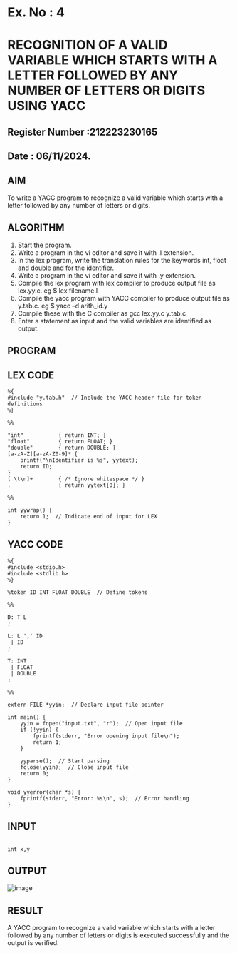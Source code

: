 # Ex. No : 4	
# RECOGNITION OF A VALID VARIABLE WHICH STARTS WITH A LETTER FOLLOWED BY ANY NUMBER OF LETTERS OR DIGITS USING YACC
## Register Number :212223230165
## Date : 06/11/2024.

## AIM   
To write a YACC program to recognize a valid variable which starts with a letter followed by any number of letters or digits.

## ALGORITHM
1.	Start the program.
2.	Write a program in the vi editor and save it with .l extension.
3.	In the lex program, write the translation rules for the keywords int, float and double and for the identifier.
4.	Write a program in the vi editor and save it with .y extension.
5.	Compile the lex program with lex compiler to produce output file as lex.yy.c. eg $ lex filename.l
6.	Compile the yacc program with YACC compiler to produce output file as y.tab.c. eg $ yacc –d arith_id.y
7.	Compile these with the C compiler as gcc lex.yy.c y.tab.c
8.	Enter a statement as input and the valid variables are identified as output.

## PROGRAM
## LEX CODE
```
%{
#include "y.tab.h"  // Include the YACC header file for token definitions
%}

%%

"int"           { return INT; }
"float"         { return FLOAT; }
"double"        { return DOUBLE; }
[a-zA-Z][a-zA-Z0-9]* { 
    printf("\nIdentifier is %s", yytext);
    return ID;
}
[ \t\n]+        { /* Ignore whitespace */ }
.               { return yytext[0]; }

%%

int yywrap() {
    return 1;  // Indicate end of input for LEX
}
```
## YACC CODE
```
%{
#include <stdio.h>
#include <stdlib.h>
%}

%token ID INT FLOAT DOUBLE  // Define tokens

%%

D: T L
;

L: L ',' ID
 | ID
;

T: INT
 | FLOAT
 | DOUBLE
;

%%

extern FILE *yyin;  // Declare input file pointer

int main() {
    yyin = fopen("input.txt", "r");  // Open input file
    if (!yyin) {
        fprintf(stderr, "Error opening input file\n");
        return 1;
    }

    yyparse();  // Start parsing
    fclose(yyin);  // Close input file
    return 0;
}

void yyerror(char *s) {
    fprintf(stderr, "Error: %s\n", s);  // Error handling
}

```
## INPUT
```

int x,y
```


## OUTPUT 
![image](https://github.com/user-attachments/assets/5710ff01-e653-4908-ab8e-b7a42516c3d0)

## RESULT
A  YACC program to recognize a valid variable which starts with a letter followed by any number of letters or digits is executed successfully and the output is verified.


